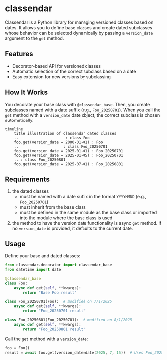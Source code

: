 # classendar

Classendar is a Python library for managing versioned classes based on dates. It allows you to define base classes and create dated subclasses whose behavior can be selected dynamically by passing a `version_date` argument to the `get` method.

## Features

- Decorator-based API for versioned classes
- Automatic selection of the correct subclass based on a date
- Easy extension for new versions by subclassing


## How It Works

You decorate your base class with `@classendar_base`. Then, you create subclasses named with a date suffix (e.g., `Foo_20250701`). When you call the `get` method with a `version_date` date object, the correct subclass is chosen automatically.

```mermaid
timeline
    title illustration of classendar dated classes
    ..                     : class Foo
    foo.get(version_date = 2000-01-01) : Foo
    ..                    : class Foo_20250701
    foo.get(version_date = 2025-01-01) : Foo_20250701
    foo.get(version_date = 2025-01-05) : Foo_20250701
    .. : class Foo_20250801
    foo.get(version_date = 2025-07-01) : Foo_20250801
```


## Requirements

1. the dated classes 
    * must be named with a date suffix in the format `YYYYMMDD` (e.g., `Foo_20250701`)
    * must inherit from the base class
    * must be defined in the same module as the base class or imported into the module where the base class is used
2. the method to have the version date functionality is async `get` method. if no `version_date` is provided, it defaults to the current date.

## Usage

Define your base and dated classes:

```python
from classendar.decorator import classendar_base
from datetime import date

@classendar_base
class Foo:
    async def get(self, **kwargs):
        return "Base Foo result"

class Foo_20250701(Foo):  # modified on 7/1/2025
    async def get(self, **kwargs):
        return "Foo_20250701 result"

class Foo_20250801(Foo_20250701):  # modified on 8/1/2025
    async def get(self, **kwargs):
        return "Foo_20250801 result"
```

Call the `get` method with a `version_date`:

```python
foo = Foo()
result = await foo.get(version_date=date(2025, 7, 15))  # Uses Foo_20250701
```
